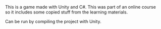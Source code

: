 This is a game made with Unity and C#. This was part of an online course so it includes some copied stuff from the learning materials.

Can be run by compiling the project with Unity.